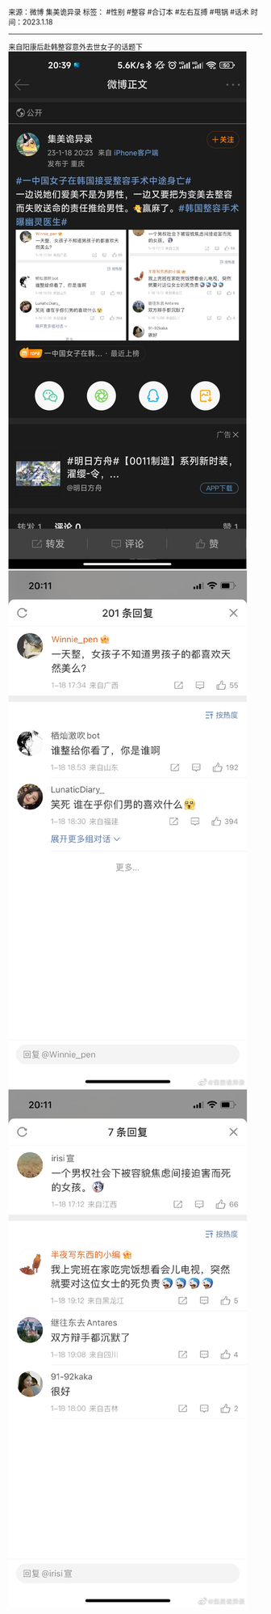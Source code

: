 来源：微博 集美诡异录
标签： #性别 #整容 #合订本 #左右互搏 #甩锅 #话术
时间：2023.1.18
***
来自阳康后赴韩整容意外去世女子的话题下
![](https://raw.githubusercontent.com/bluntvoice/mypic/main/Screenshot_20230118203949.jpg)
![](https://raw.githubusercontent.com/bluntvoice/mypic/main/img-16740452694230ce3dfd0b0f945081208672467d292583e9a3283a8d43c398f9260ecc1e3f2ec.jpg)
![](https://raw.githubusercontent.com/bluntvoice/mypic/main/img-1674045271800635465a9894a1ccfab323929d2cbd2185b83ef574c07763afd7bbe25e11b6f73.jpg)
